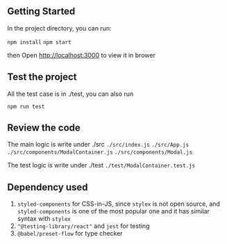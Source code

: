 ## Getting Started

In the project directory, you can run:

```npm install```
```npm start```

then Open [http://localhost:3000](http://localhost:3000) to view it in brower

## Test the project

All the test case is in ./test, you can also run

```npm run test```

## Review the code

The main logic is write under ./src
```./src/index.js```
```./src/App.js```
```./src/components/ModalContainer.js```
```./src/components/Modal.js```

The test logic is write under ./test
```./test/ModalContainer.test.js```

## Dependency used

1. `styled-components` for CSS-in-JS, since `stylex` is not open source, and `styled-components` is one of the most popular one and it has similar syntax with `stylex`
2. `"@testing-library/react"` and `jest` for testing
3. `@babel/preset-flow` for type checker
